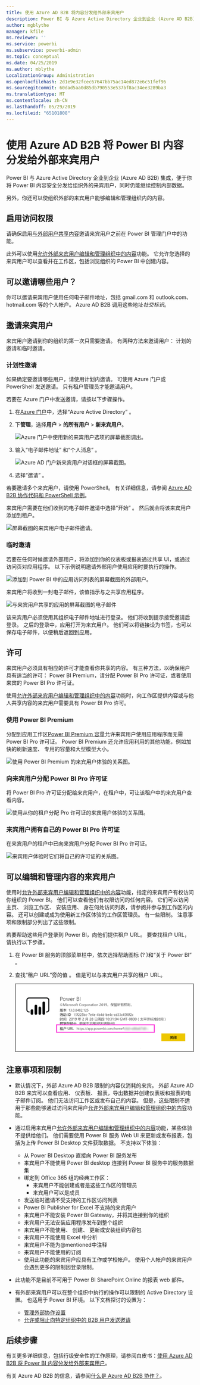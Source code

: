 ```yaml
---
title: 使用 Azure AD B2B 将内容分发给外部来宾用户
description: Power BI 与 Azure Active Directory 企业到企业 (Azure AD B2B) 集成后，即可将 Power BI 内容安全地分发给组织外的来宾用户。
author: mgblythe
manager: kfile
ms.reviewer: ''
ms.service: powerbi
ms.subservice: powerbi-admin
ms.topic: conceptual
ms.date: 04/25/2019
ms.author: mblythe
LocalizationGroup: Administration
ms.openlocfilehash: 2d1e9e32fcec67647bb75ac14ed872e6c51fef96
ms.sourcegitcommit: 60dad5aa0d85db790553e537bf8ac34ee3289ba3
ms.translationtype: MT
ms.contentlocale: zh-CN
ms.lasthandoff: 05/29/2019
ms.locfileid: "65101808"
---
```

# <a name="distribute-power-bi-content-to-external-guest-users-with-azure-ad-b2b"></a>使用 Azure AD B2B 将 Power BI 内容分发给外部来宾用户

Power BI 与 Azure Active Directory 企业到企业 (Azure AD B2B) 集成，便于你将 Power BI 内容安全分发给组织外的来宾用户，同时仍能继续控制内部数据。  

另外，你还可以使组织外部的来宾用户能够编辑和管理组织内的内容。

## <a name="enable-access"></a>启用访问权限

请确保启用[与外部用户共享内容](service-admin-portal.md#export-and-sharing-settings)邀请来宾用户之前在 Power BI 管理门户中的功能。

此外可以使用[允许外部来宾用户编辑和管理组织中的内容](service-admin-portal.md#allow-external-guest-users-to-edit-and-manage-content-in-the-organization)功能。 它允许您选择的来宾用户可以查看并在工作区，包括浏览组织的 Power BI 中创建内容。

## <a name="who-can-you-invite"></a>可以邀请哪些用户？

你可以邀请来宾用户使用任何电子邮件地址，包括 gmail.com 和 outlook.com、 hotmail.com 等的个人帐户。 Azure AD B2B 调用这些地址*社交标识*。

## <a name="invite-guest-users"></a>邀请来宾用户

来宾用户邀请到你的组织的第一次只需要邀请。 有两种方法来邀请用户： 计划的邀请和临时邀请。

### <a name="planned-invites"></a>计划性邀请

如果确定要邀请哪些用户，请使用计划内邀请。 可使用 Azure 门户或 PowerShell 发送邀请。 只有租户管理员才能邀请用户。

若要在 Azure 门户中发送邀请，请按以下步骤操作。

1. 在[Azure 门户](https://portal.azure.com)中，选择“Azure Active Directory”  。

1. 下**管理**，选择**用户** > **的所有用户** > **新来宾用户**。

    ![Azure 门户中使用新的来宾用户选项的屏幕截图调出。](media/service-admin-azure-ad-b2b/azure-ad-portal-new-guest-user.png)

1. 输入“电子邮件地址”  和“个人消息”  。

    ![Azure AD 门户新来宾用户对话框的屏幕截图。](media/service-admin-azure-ad-b2b/azure-ad-portal-invite-message.png)

1. 选择“邀请”  。

若要邀请多个来宾用户，请使用 PowerShell。 有关详细信息，请参阅 [Azure AD B2B 协作代码和 PowerShell 示例](/azure/active-directory/b2b/code-samples/)。

来宾用户需要在他们收到的电子邮件邀请中选择“开始”  。 然后就会将该来宾用户添加到租户。

![屏幕截图的来宾用户电子邮件邀请。](media/service-admin-azure-ad-b2b/guest-user-invite-email.png)

### <a name="ad-hoc-invites"></a>临时邀请

若要在任何时候邀请外部用户，将添加到你的仪表板或报表通过共享 UI，或通过访问页对应用程序。 以下示例说明邀请外部用户使用应用时要执行的操作。

![添加到 Power BI 中的应用访问列表的屏幕截图的外部用户。](media/service-admin-azure-ad-b2b/power-bi-app-access.png)

来宾用户将收到一封电子邮件，该值指示与之共享应用程序。

![与来宾用户共享的应用的屏幕截图的电子邮件](media/service-admin-azure-ad-b2b/guest-user-invite-email-2.png)

该来宾用户必须使用其组织电子邮件地址进行登录。 他们将收到提示接受邀请后登录。 之后的登录中，应用打开为来宾用户。 他们可以将链接设为书签，也可以保存电子邮件，以便稍后返回到应用。

## <a name="licensing"></a>许可

来宾用户必须具有相应的许可才能查看你共享的内容。 有三种方法，以确保用户具有适当的许可： Power BI Premium，请分配 Power BI Pro 许可证，或者使用来宾的 Power BI Pro 许可证。

使用[允许外部来宾用户编辑和管理组织中的内容](service-admin-portal.md#allow-external-guest-users-to-edit-and-manage-content-in-the-organization)功能时，向工作区提供内容或与他人共享内容的来宾用户需要具有 Power BI Pro 许可。

### <a name="use-power-bi-premium"></a>使用 Power BI Premium

分配到应用工作区[Power BI Premium 容量](service-premium-what-is.md)允许来宾用户使用应用程序而无需 Power BI Pro 许可证。 Power BI Premium 还允许应用利用的其他功能，例如加快的刷新速度、 专用的容量和大型模型大小。

![使用 Power BI Premium 的来宾用户体验的关系图。](media/service-admin-azure-ad-b2b/license-approach-1.png)

### <a name="assign-a-power-bi-pro-license-to-guest-user"></a>向来宾用户分配 Power BI Pro 许可证

将 Power BI Pro 许可证分配给来宾用户，在租户中，可让该租户中的来宾用户查看内容。

![使用从你的租户分配 Pro 许可证的来宾用户体验的关系图。](media/service-admin-azure-ad-b2b/license-approach-2.png)

### <a name="guest-user-brings-their-own-power-bi-pro-license"></a>来宾用户拥有自己的 Power BI Pro 许可证

在来宾用户的租户中已向来宾用户分配 Power BI Pro 许可证。

![来宾用户体验时它们将自己的许可证的关系图。](media/service-admin-azure-ad-b2b/license-approach-3.png)

## <a name="guest-users-who-can-edit-and-manage-content"></a>可以编辑和管理内容的来宾用户 

使用时[允许外部来宾用户编辑和管理组织中的内容](service-admin-portal.md#allow-external-guest-users-to-edit-and-manage-content-in-the-organization)功能，指定的来宾用户有权访问你组织的 Power BI。 他们可以查看他们有权限访问的任何内容。 它们可以访问主页、 浏览工作区、 安装应用、 身在何处访问列表，请参阅并参与到工作区的内容。 还可以创建或成为使用新工作区体验的工作区管理员。 有一些限制。 注意事项和限制部分列出了这些限制。
 
若要帮助这些用户登录到 Power BI，向他们提供租户 URL。 要查找租户 URL，请执行以下步骤。

1. 在 Power BI 服务的顶部菜单栏中，依次选择帮助图标 (?  )和“关于 Power BI”  。

2. 查找“租户 URL”旁的值  。 值是可以与来宾用户共享的租户 URL。

    ![与来宾用户租户 url 标注的屏幕截图的关于 Power BI 对话框。](media/service-admin-azure-ad-b2b/power-bi-about-dialog.png)

## <a name="considerations-and-limitations"></a>注意事项和限制

* 默认情况下，外部 Azure AD B2B 限制的内容仅消耗的来宾。 外部 Azure AD B2B 来宾可以查看应用、 仪表板、 报表，导出数据并创建仪表板和报表的电子邮件订阅。 他们无法访问工作区或发布自己的内容。 但是，这些限制不适用于那些能够通过访问来宾用户[允许外部来宾用户编辑和管理组织中的内容](service-admin-portal.md#allow-external-guest-users-to-edit-and-manage-content-in-the-organization)功能。

* 通过启用来宾用户[允许外部来宾用户编辑和管理组织中的内容](service-admin-portal.md#allow-external-guest-users-to-edit-and-manage-content-in-the-organization)功能，某些体验不提供给他们。 他们需要使用 Power BI 服务 Web UI 来更新或发布报表，包括为上传 Power BI Desktop 文件获取数据。  不支持以下体验：
    * 从 Power BI Desktop 直接向 Power BI 服务发布
    * 来宾用户不能使用 Power BI desktop 连接到 Power BI 服务中的服务数据集
    * 绑定到 Office 365 组的经典工作区：
        * 来宾用户不能创建或者是这些工作区的管理员
        * 来宾用户可以是成员
    * 发送临时邀请不受支持的工作区访问列表
    * Power BI Publisher for Excel 不支持的来宾用户
    * 来宾用户不能安装 Power BI Gateway，并将其连接到你的组织
    * 来宾用户无法安装应用程序发布到整个组织
    * 来宾用户不能使用、 创建、 更新或安装组织内容包
    * 来宾用户不能使用 Excel 中分析
    * 来宾用户不能为@mentioned中注释
    * 来宾用户不能使用的订阅
    * 使用此功能的来宾用户应具有工作或学校帐户。 使用个人帐户的来宾用户会遇到更多的限制因登录限制。

* 此功能不是目前不可用于 Power BI SharePoint Online 的报表 web 部件。

* 有外部来宾用户可以在整个组织中执行的操作可以限制的 Active Directory 设置。 也适用于 Power BI 环境。 以下文档探讨的设置为：
    * [管理外部协作设置](https://docs.microsoft.com/azure/active-directory/b2b/delegate-invitations#control-who-can-invite)
    * [允许或阻止向特定组织中的 B2B 用户发送邀请](https://docs.microsoft.com/azure/active-directory/b2b/allow-deny-list)  

## <a name="next-steps"></a>后续步骤

有关更多详细信息，包括行级安全性的工作原理，请参阅白皮书：[使用 Azure AD B2B 将 Power BI 内容分发给外部来宾用户](https://aka.ms/powerbi-b2b-whitepaper)。

有关 Azure AD B2B 的信息，请参阅[什么是 Azure AD B2B 协作？](/azure/active-directory/active-directory-b2b-what-is-azure-ad-b2b/)。
